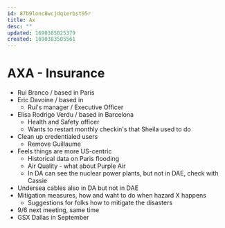 ```yaml
---
id: 87b9lonc8wcjdqierbst95r
title: Ax
desc: ""
updated: 1690385025379
created: 1690383505561
---
```


# AXA - Insurance

- Rui Branco / based in Paris
- Eric Davoine / based in
  - Rui's manager / Executive Officer
- Elisa Rodrigo Verdu / based in Barcelona
  - Health and Safety officer
  - Wants to restart monthly checkin's that Sheila used to do
- Clean up credentialed users
  - Remove Guillaume
- Feels things are more US-centric
  - Historical data on Paris flooding
  - Air Quality - what about Purple Air
  - In DA can see the nuclear power plants, but not in DAE, check with Cassie
- Undersea cables also in DA but not in DAE
- Mitigation measures, how and waht to do when hazard X happens
  - Suggestions for folks how to mitigate the disasters
- 9/6 next meeting, same time
- GSX Dallas in September
